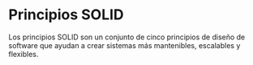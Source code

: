 # Principios SOLID

Los principios SOLID son un conjunto de cinco principios de diseño de software que ayudan a crear sistemas más mantenibles, escalables y flexibles.

